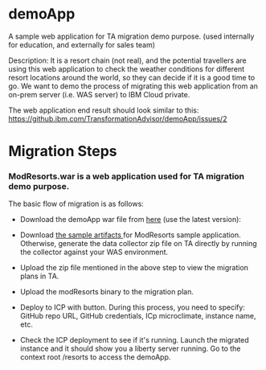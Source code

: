 # demoApp
A sample web application for TA migration demo purpose.
(used internally for education, and externally for sales team)

Description: 
It is a resort chain (not real), and the potential travellers are using this web application to check the weather conditions for different resort locations around the world, so they can decide if it is a good time to go. We want to demo the process of migrating this web application from an on-prem server (i.e. WAS server) to IBM Cloud private. 

The web application end result should look similar to this: https://github.ibm.com/TransformationAdvisor/demoApp/issues/2


# Migration Steps

### ModResorts.war is a web application used for TA migration demo purpose. 
The basic flow of migration is as follows: 

* Download the demoApp war file from [here](https://github.ibm.com/TransformationAdvisor/demoApp/releases) (use the latest version): 

* Download [the sample artifacts ](https://github.ibm.com/TransformationAdvisor/development-tasks/files/187299/ResortsDemoArtifacts.zip)for ModResorts sample application. Otherwise, generate the data collector zip file on TA directly by running the collector against your WAS environment. 

* Upload the zip file mentioned in the above step to view the migration plans in TA.

* Upload the modResorts binary to the migration plan.

* Deploy to ICP with button. During this process, you need to specify: GitHub repo URL, GitHub credentials, ICp microclimate, instance name, etc.

* Check the ICP deployment to see if it's running. Launch the migrated instance and it should show you a liberty server running. Go to the context root /resorts to access the demoApp. 
